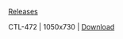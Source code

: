 [Releases](https://github.com/skchqhdpdy/tablet-cover-maker/releases)

CTL-472 | 1050x730 | [Download](https://raw.githubusercontent.com/skchqhdpdy/tablet-cover-maker/main/wacom/CTL-472%20Cover%20Maker.exe)
